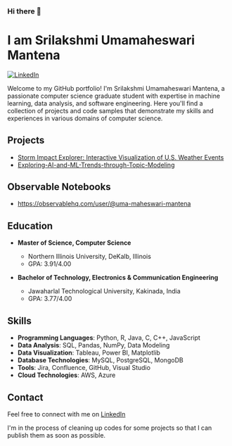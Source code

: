 ### Hi there 👋

# I am Srilakshmi Umamaheswari Mantena

[![LinkedIn](https://img.shields.io/badge/LinkedIn-Connect-blue)](https://www.linkedin.com/in/umamaheswari-mantena/)

Welcome to my GitHub portfolio! I'm Srilakshmi Umamaheswari Mantena, a passionate computer science graduate student with expertise in machine learning, data analysis, and software engineering. Here you'll find a collection of projects and code samples that demonstrate my skills and experiences in various domains of computer science.

## Projects

- [Storm Impact Explorer: Interactive Visualization of U.S. Weather Events](https://github.com/Umamaheswari-mantena/Storm-Impact-Explorer-Interactive-Visualization-of-U.S.-Weather-Events)
- [Exploring-AI-and-ML-Trends-through-Topic-Modeling](https://github.com/Umamaheswari-mantena/Exploring-AI-and-ML-Trends-through-Topic-Modeling)

## Observable Notebooks
- https://observablehq.com/user/@uma-maheswari-mantena
  
## Education
- **Master of Science, Computer Science**
  - Northern Illinois University, DeKalb, Illinois
  - GPA: 3.91/4.00

- **Bachelor of Technology, Electronics & Communication Engineering**
  - Jawaharlal Technological University, Kakinada, India
  - GPA: 3.77/4.00

## Skills
- **Programming Languages**: Python, R, Java, C, C++, JavaScript
- **Data Analysis**: SQL, Pandas, NumPy, Data Modeling
- **Data Visualization**: Tableau, Power BI, Matplotlib
- **Database Technologies**: MySQL, PostgreSQL, MongoDB
- **Tools**: Jira, Confluence, GitHub, Visual Studio
- **Cloud Technologies**: AWS, Azure

## Contact
Feel free to connect with me on [LinkedIn](https://www.linkedin.com/in/srilakshmi-umamaheswari-mantena/)

I'm in the process of cleaning up codes for some projects so that I can publish them as soon as possible.
